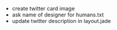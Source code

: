 
* create twitter card image
* ask name of designer for humans.txt
* update twitter description in layout.jade
